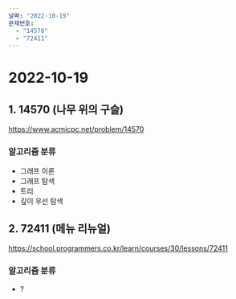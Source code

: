 ```yaml
---
날짜: "2022-10-19"
문제번호:
  - "14570"
  - "72411"
---
```


# 2022-10-19

## 1. 14570 (나무 위의 구슬)
https://www.acmicpc.net/problem/14570

### 알고리즘 분류
- 그래프 이론
- 그래프 탐색
- 트리
- 깊이 우선 탐색

## 2. 72411 (메뉴 리뉴얼)
https://school.programmers.co.kr/learn/courses/30/lessons/72411 

### 알고리즘 분류
- ?